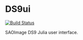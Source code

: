# DS9ui

[![Build Status](https://github.com/astrozot/DS9ui.jl/actions/workflows/CI.yml/badge.svg?branch=main)](https://github.com/astrozot/DS9ui.jl/actions/workflows/CI.yml?query=branch%3Amain)

SAOImage DS9 Julia user interface.